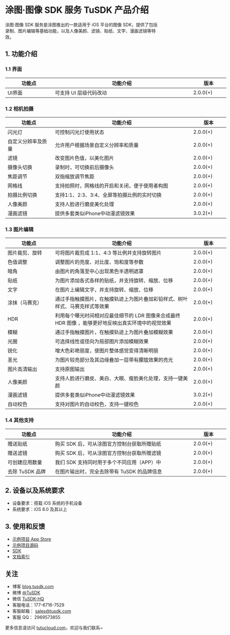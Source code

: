 # 涂图·图像 SDK 服务 TuSDK 产品介绍

涂图·图像 SDK 服务是涂图推出的一款适用于 iOS 平台的图像 SDK，提供了包括录制、图片编辑等基础功能，以及人像美颜、滤镜、贴纸、文字、漫画滤镜等特效。

## 1. 功能介绍

### 1.1 界面

<table cellpadding="0" cellspacing="0"  style="width:720px;border-collapse: collapse;">
	<thead>
      <tr>
        <th  width="140">功能点</th>
        <th  width="440">功能介绍</th>
		<th  width="100">版本</th>
      </tr>
    </thead>
    <tbody>
        <tr >
            <td >UI界面</td>
            <td >可支持 UI 层级代码改动</td>
			<td >2.0.0(+)</td>
        </tr>
    </tbody>
</table>


### 1.2 相机拍摄

<table cellpadding="0" cellspacing="0"  style="width:720px;border-collapse: collapse;">
	<thead>
      <tr>
        <th  width="140">功能点</th>
        <th  width="440">功能介绍</th>
		<th  width="100">版本</th>
      </tr>
    </thead>
    <tbody>
        <tr >
            <td >闪光灯</td>
            <td >可控制闪光灯使用状态</td>
			<td >2.0.0(+)</td>
        </tr>
		<tr >
            <td >自定义分辨率及质量</td>
            <td >允许用户根据场景自定义分辨率和质量</td>
			<td >2.0.0(+)</td>
        </tr>
		<tr >
            <td >滤镜</td>
            <td >改变图片色值，以美化图片</td>
			<td >2.0.0(+)</td>
        </tr>
		<tr >
            <td >摄像头切换</td>
            <td >录制时，可切换前后摄像头</td>
			<td >2.0.0(+)</td>
        </tr>
		<tr >
            <td >焦距调节</td>
            <td >双指缩放调节焦距</td>
			<td >2.0.0(+)</td>
        </tr>
		<tr >
            <td >网格线</td>
            <td >支持拍照时，网格线的开启和关闭，便于使用者构图</td>
			<td >2.0.0(+)</td>
        </tr>
		<tr >
            <td >拍摄比例切换</td>
            <td >支持1:1、2:3、3:4、全屏等拍摄比例的实时切换</td>
			<td >2.0.0(+)</td>
        </tr>
		<tr >
            <td >人像美颜</td>
            <td >支持人脸进行磨皮美化处理</td>
			<td >2.0.0(+)</td>
        </tr>
		<tr >
            <td >漫画滤镜</td>
            <td >提供多套类似iPhone中动漫滤镜效果</td>
			<td >3.0.2(+)</td>
        </tr>
	</tbody>
</table>


### 1.3 图片编辑

<table cellpadding="0" cellspacing="0"  style="width:720px;border-collapse: collapse;">
	<thead>
      <tr>
        <th  width="140">功能点</th>
        <th  width="440">功能介绍</th>
		<th  width="100">版本</th>
      </tr>
    </thead>
    <tbody>
        <tr >
            <td >图片裁剪、旋转</td>
            <td >可将图片裁剪成 1:1、4:3 等比例并支持旋转图片</td>
			<td >2.0.0(+)</td>
        </tr>
        <tr >
            <td >色值调整</td>
            <td >调整图片的亮度、对比度、饱和度等参数</td>
			<td >2.0.0(+)</td>
        </tr>
        <tr >
            <td >暗角</td>
            <td >由图片的角落至中心出现黑色半透明遮罩</td>
			<td >2.0.0(+)</td>
        </tr>
        <tr >
            <td >贴纸</td>
            <td >为图片添加各式各样的贴纸，并支持旋转、缩放、位移</td>
			<td >2.0.0(+)</td>
        </tr>
        <tr >
            <td >文字</td>
            <td >在图片上编辑文字，并支持旋转、缩放、位移</td>
			<td >2.0.0(+)</td>
        </tr>
        <tr >
            <td >涂抹（马赛克）</td>
            <td >通过手指触摸图片，在触摸轨迹上为图片叠加彩铅样式、树叶样式、马赛克样式等效果</td>
			<td >2.0.0(+)</td>
        </tr>
        <tr >
            <td >HDR</td>
            <td >利用每个曝光时间相对应最佳细节的 LDR 图像来合成最终 HDR 图像 ，能够更好地反映出真实环境中的视觉效果</td>
			<td >2.0.0(+)</td>
        </tr>
        <tr >
            <td >模糊</td>
            <td >通过手指触摸图片，在触摸轨迹上为图片叠加模糊效果</td>
			<td >2.0.0(+)</td>
        </tr>
        <tr >
            <td >光圈</td>
            <td >可选择线性或径向为局部图片添加模糊效果</td>
			<td >2.0.0(+)</td>
        </tr>
        <tr >
            <td >锐化</td>
            <td >增大色彩艳丽度，使图片整体感觉变得清晰明丽</td>
			<td >2.0.0(+)</td>
        </tr>
        <tr >
            <td >圣光</td>
            <td >为图片较亮部分及其边缘叠加一层带有朦胧效果的亮光</td>
			<td >2.0.0(+)</td>
        </tr>
        <tr >
            <td >图片高清输出</td>
            <td >支持原图输出</td>
			<td >2.0.0(+)</td>
        </tr>
		<tr >
            <td >人像美颜</td>
            <td >支持人脸进行磨皮、美白、大眼、瘦脸美化处理，支持一键美颜</td>
			<td >2.0.0(+)</td>
        </tr>
		<tr >
            <td >漫画滤镜</td>
            <td >提供多套类似iPhone中动漫滤镜效果</td>
			<td >3.0.2(+)</td>
        </tr>
		<tr >
            <td >自动校色</td>
            <td >支持对图片的自动校色，支持一键校色</td>
			<td >2.0.0(+)</td>
        </tr>
    </tbody>
</table>

### 1.4 其他支持

<table cellpadding="0" cellspacing="0"  style="width:720px;border-collapse: collapse;">
	<thead>
      <tr>
        <th  width="140">功能点</th>
        <th  width="440">功能介绍</th>
		   <th  width="100">版本</th>
      </tr>
    </thead>
    <tbody>
        <tr >
            <td >赠送贴纸</td>
            <td >购买 SDK 后，可从涂图官方控制台获取所赠贴纸</td>
			<td >2.0.0(+)</td>
        </tr>
        <tr >
            <td >赠送滤镜</td>
            <td >购买 SDK 后，可从涂图官方控制台获取所赠滤镜</td>
			<td >2.0.0(+)</td>
        </tr>
        <tr >
            <td >可创建应用数量</td>
            <td >我们 SDK 支持同时用于多个不同应用（APP）中</td>
			<td >2.0.0(+)</td>
        </tr>
        <tr >
            <td >去除 TuSDK 品牌</td>
            <td >在图片输出时，完全去除带有 TuSDK 的品牌信息</td>
			<td >2.0.0(+)</td>
			</tr>
     </tbody>
</table>


## 2. 设备以及系统要求


* 设备要求：搭载 iOS 系统的手机设备
* 系统要求：iOS 8.0 及其以上

## 3. 使用和反馈

* [示例项目 App Store](https://itunes.apple.com/cn/app/tusdk/id958053682)
* [示例项目源码](https://github.com/TuSDK/TuSDK-for-iOS-demo)
* [SDK](https://github.com/TuSDK/TuSDK-for-iOS)
* [文档索引](https://tutucloud.com/doc)

## 关注

* 博客 [blog.tusdk.com](https://blog.tusdk.com/)
* 微博 [@TuSDK](https://weibo.com/tusdk)
* 微信 [TuSDK-HQ](https://tutucloud.com/img/tusdk-wechat-qrcode.png)
* 客服电话：177-6716-7529
* 客服邮箱： [sales@tusdk.com](mailto:sales@tusdk.com)
* 客服 QQ： 2969573855

更多信息请访问 [tutucloud.com](https://tutucloud.com/)，欢迎与我们联系~










